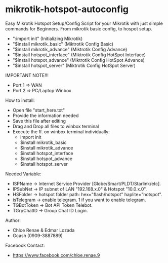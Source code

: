 # mikrotik-hotspot-autoconfig
Easy Mikrotik Hotspot Setup/Config Script for your Mikrotik with just simple commands for Beginners. From mikrotik basic config, to hospot setup.
- ":import init" (Initializing Mikrotik)
- "$install mikrotik_basic"    (Miktrotik Config Basic)
- "$install mikrotik_advance"  (Miktrotik Config Advance)
- "$install hotspot_interface" (Miktrotik Config HotSpot Interface)
- "$install hotspot_advance"   (Miktrotik Config HotSpot Advance)
- "$install hotspot_server"    (Miktrotik Config HotSpot Server)

IMPORTANT NOTE!!!
- Port 1 => WAN
- Port 2 => PC/Laptop Winbox

How to install:
- Open file "start_here.txt"
- Provide the information needed
- Save this file after editing
- Drag and Drop all files to winbox terminal
- Execute the ff. on winbox terminal individually:
  - import init
  - $install mikrotik_basic
  - $install mikrotik_advance
  - $install hotspot_interface
  - $install hotspot_advance
  - $install hotspot_server

Needed Variable:
- ISPName    -> Internet Service Provider [Globe/Smart/PLDT/Starlink/etc].
- IPSubNet   -> IP subnet of LAN "192.168.x.0" & Hotspot "10.0.x.0".
- HSFolder   -> hotspot folder path: hex="flash/hotspot" haplite="hotspot".
- isTelegram -> enable telegram. 1 if you want to enable telegram.
- TGBotToken -> Bot API Token Telebot.
- TGrpChatID -> Group Chat ID Login.

Author:
- Chloe Renae & Edmar Lozada
- Gcash (0909-3887889)

Facebook Contact:
- https://www.facebook.com/chloe.renae.9
